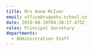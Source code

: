 ```yaml
---
title: Mrs Anne McIver
email: office@ruapehu.school.nz
date: 2019-08-10T04:50:17.475Z
roles: Principal Secretary
departments:
  - Administration Staff
---
```


